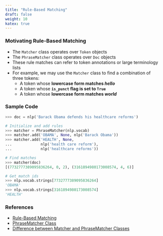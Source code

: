 ```yaml
---
title: "Rule-Based Matching"
draft: false
weight: 10
katex: true
---
```


### Motivating Rule-Based Matching
- The `Matcher` class operates over `Token` objects
- The `PhraseMatcher` class operates over `Doc` objects
- These rule matches can refer to token annotations or large terminology lists
- For example, we may use the `Matcher` class to find a combination of three tokens:
	- A token whose **lowercase form matches *hello***
	- A token whose **`is_punct` flag is set to `True`**
	- A token whose **lowercase form matches *world***

### Sample Code
```python
>>> doc = nlp('Barack Obama defends his healthcare reforms')

# Initialize and add rules
>>> matcher = PhraseMatcher(nlp.vocab)
>>> matcher.add('OBAMA', None, nlp('Barack Obama'))
>>> matcher.add('HEALTH', None,
...             nlp('health care reform'),
...             nlp('healthcare reforms'))

# Find matches
>>> matcher(doc)
[(7732777389095836264, 0, 2), (3161894980173008574, 4, 6)]

# Get match ids
>>> nlp.vocab.strings[7732777389095836264]
'OBAMA'
>>> nlp.vocab.strings[3161894980173008574]
'HEALTH'
```

### References
- [Rule-Based Matching](https://spacy.io/usage/rule-based-matching)
- [PhraseMatcher Class](https://spacy.io/api/phrasematcher)
- [Difference between Matcher and PhraseMatcher Classes](https://stackoverflow.com/questions/55852115/token-extension-versus-matcher-versus-phrase-matcher-vs-entity-ruler-in-spacy)
